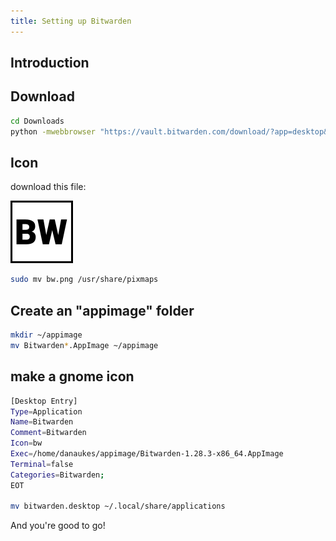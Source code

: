 ```yaml
---
title: Setting up Bitwarden
---
```


## Introduction

## Download

```bash
cd Downloads
python -mwebbrowser "https://vault.bitwarden.com/download/?app=desktop&platform=linux&variant=appimage"
```
## Icon

download this file:

![Icon](/images/bw.png)

```bash
sudo mv bw.png /usr/share/pixmaps
```

## Create an "appimage" folder

```bash
mkdir ~/appimage
mv Bitwarden*.AppImage ~/appimage
```

## make a gnome icon
```bash
[Desktop Entry]
Type=Application
Name=Bitwarden
Comment=Bitwarden
Icon=bw
Exec=/home/danaukes/appimage/Bitwarden-1.28.3-x86_64.AppImage
Terminal=false
Categories=Bitwarden;
EOT

mv bitwarden.desktop ~/.local/share/applications
```

And you're good to go!
